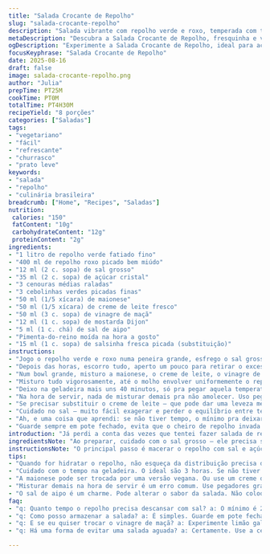 ```yaml
---
title: "Salada Crocante de Repolho"
slug: "salada-crocante-repolho"
description: "Salada vibrante com repolho verde e roxo, temperada com toque agridoce e cremoso. Vegetariana, sem glúten e sem nozes. Leva cenouras raladas, cebolinhas e um molho de maionese com creme azedo e mostarda antiga, mais um toque sutil de sal de aipo. A salada descansa para apurar sabores e manter a textura crocante, perfeita para acompanhar churrasco ou uma refeição leve."
metaDescription: "Descubra a Salada Crocante de Repolho, fresquinha e vibrante, perfeita para churrascos e refeições leves. Experimente essa receita deliciosa."
ogDescription: "Experimente a Salada Crocante de Repolho, ideal para acompanhar pratos grelhados. Uma opção leve e cheia de sabor a qualquer hora."
focusKeyphrase: "Salada Crocante de Repolho"
date: 2025-08-16
draft: false
image: salada-crocante-repolho.png
author: "Julia"
prepTime: PT25M
cookTime: PT0M
totalTime: PT4H30M
recipeYield: "8 porções"
categories: ["Saladas"]
tags:
- "vegetariano"
- "fácil"
- "refrescante"
- "churrasco"
- "prato leve"
keywords:
- "salada"
- "repolho"
- "culinária brasileira"
breadcrumb: ["Home", "Recipes", "Saladas"]
nutrition: 
 calories: "150"
 fatContent: "10g"
 carbohydrateContent: "12g"
 proteinContent: "2g"
ingredients:
- "1 litro de repolho verde fatiado fino"
- "400 ml de repolho roxo picado bem miúdo"
- "12 ml (2 c. sopa) de sal grosso"
- "35 ml (2 c. sopa) de açúcar cristal"
- "3 cenouras médias raladas"
- "3 cebolinhas verdes picadas finas"
- "50 ml (1/5 xícara) de maionese"
- "50 ml (1/5 xícara) de creme de leite fresco"
- "50 ml (3 c. sopa) de vinagre de maçã"
- "12 ml (1 c. sopa) de mostarda Dijon"
- "5 ml (1 c. chá) de sal de aipo"
- "Pimenta-do-reino moída na hora a gosto"
- "15 ml (1 c. sopa) de salsinha fresca picada (substituição)"
instructions:
- "Jogo o repolho verde e roxo numa peneira grande, esfrego o sal grosso e o açúcar, misturo bem até ver que o repolho começa a murchar, soltar água – sinal que o sal está funcionando. Coloco essa mistura num pote, cubro com filme plástico e deixo na geladeira por cerca de 3 horas, mas observo a textura; o repolho deve ficar flexível, nunca pastoso. O açúcar ajuda a equilibrar o sal e acelera a quebra das fibras."
- "Depois das horas, escorro tudo, aperto um pouco para retirar o excesso de líquido. Usar uma centrifuga de salada ajuda aqui para tirar o máximo de umidade, porque o molho depois não pode ficar aguado. O segredo pra essa crocância é justamente essa etapa, limpa de água e sal perfazendo o ponto certo."
- "Num bowl grande, misturo a maionese, o creme de leite, o vinagre de maçã que dá um toque ácido sutil, a mostarda Dijon coadjuvada pelo salgadinho do sal de aipo. Pimenta moída na hora, bastante pra realçar — sem medo de errar. Adiciono as cenouras raladas e as cebolinhas verdes picadinhas, depois junto o repolho bem escorrido e a salsinha picada."
- "Misturo tudo vigorosamente, até o molho envolver uniformemente o repolho, notando o brilho cremoso e a coloração vibrante do roxo e verde. A mistura deve aparecer mais fresca e crocante do que murcha ou apagadinha, se sobrar muito líquido, é sinal que o repolho não está no ponto ou que caprichei pouco na centrifuga."
- "Deixo na geladeira mais uns 40 minutos, só pra pegar aquela temperatura ideal e os sabores se encontrarem."
- "Na hora de servir, nada de misturar demais pra não amolecer. Uso pegadores grandes, assim a gente mantém a estrutura crocante e evita a salada melada. E bom, se quiser fazer versões com toque brasileiro, experimente trocar o vinagre de maçã por limão galego ou vinagre de caju, fica interessante."
- "Se precisar substituir o creme de leite — que pode dar uma leveza melhor que a nata ou creme azedo — uso iogurte natural integral, deixa o sabor mais leve sem perder a cremosidade. Para os que não gostam de mostarda, use uma pitada de páprica doce defumada para contrastar com o frescor da cenoura e o picante da cebola."
- "Cuidado no sal – muito fácil exagerar e perder o equilíbrio entre textura e sabor puro. O sal de aipo dá um elemento aromático único. Nunca pule essa etapa ou tente substituir só por sal comum – o gosto fica diferente, menos complexo."
- "Ah, e uma coisa que aprendi: se não tiver tempo, o mínimo pra deixar o repolho descansando com o sal é 2 horas, mas aí não espere a mesma textura. A paciência na refrigeração recompensa demais."
- "Guarde sempre em pote fechado, evita que o cheiro de repolho invada a geladeira toda, e consuma em até 3 dias pra evitar amolecer demais."
introduction: "Já perdi a conta das vezes que tentei fazer salada de repolho pensando nessa textura crocante que some rápido se erra na preparação. Essa versão repaginada, com redução do sal e açúcar e a introdução do creme de leite no molho, me rendeu bastante elogios numa reunião de família. O segredo? Respeitar o tempo de descanso do repolho numa mistura salgada pra garantir a quebra das fibras sem perder a consistência. Perceber o aroma fresquinho da cebola e o contraste das cores é essencial. Ideal pra refrescar um churrasco ou uma refeição mais leve e cheia de personalidade. Experimentei trocar vinagre de arroz por vinagre de maçã pra um toque mais brasileiro e funcionou melhor do que esperava."
ingredientsNote: "Ao preparar, cuidado com o sal grosso – ele precisa ser distribuído uniformemente para desidratar o repolho sem exagerar e não deixar a salada salgada demais. O açúcar é importante para equilibrar sabores e ajudar na maceração. A maionese pode ser substituída por uma versão vegana ou até um creme de castanhas para quem deseja algo diferente. O creme de leite fresco dá cremosidade sem pesar, mas pode substituir por iogurte natural integral para versão mais leve. A mostarda à l’ancienne pode virar Dijon comum ou uma pitada de páprica defumada para abrir caminho a sabores diferentes. Cenouras e cebolas verdes fresquinhas fazem toda a diferença no crocante e sabor. O sal de aipo é um toque quase secreto, mas não substitua só com sal comum, perde o charme. Salsinha para cor e frescor adiciona, podendo ser substituída por coentro para uma variação interessante."
instructionsNote: "O principal passo é macerar o repolho com sal e açúcar para que ele libere água e amoleça sem perder o crocante – deve ficar flexível, mas ainda firme ao toque. Observar o repolho passando de duro para semi-flexível é o indicador ideal para partir para a próxima etapa. Usar centrifuga de salada acelera e evita que o molho fique aguado. Misturar o molho ao repolho só depois desse processo para evitar saladas moles e encharcadas. O molho deve ser bem equilibrado entre cremosidade e acidez, o vinagre de maçã funciona melhor que o de arroz para o nosso paladar, mas pode ser substituído por limão. Revolver delicadamente para não quebrar as fibras muito ainda. Refrigerar depois para os sabores se amalgamarem, mas não deixar muito tempo para não perder crocância. Servir gelado, sempre com utencilios largos para manter textura. Pequenas alterações nos ingredientes como salsinha ou coentro alteram o perfil sensorial, teste conforme preferência."
tips:
- "Quando for hidratar o repolho, não esqueça da distribuição precisa do sal grosso. Isso é fundamental. Se ficar muito salgado, a crocância do repolho não vai aparecer. O açúcar ajuda muito. A combinação leva a um sabor equilibrado. E tenha paciência. O repolho precisa murchar por um tempo adequado."
- "Cuidado com o tempo na geladeira. O ideal são 3 horas. Se não tiver tudo isso, mínima é 2 horas. A textura muda completamente. Mais tempo, mais sabor. E o segredo é observar o repolho. Flexível e ainda crocante, isso garante o sucesso da receita. Não pode ser rápido demais."
- "A maionese pode ser trocada por uma versão vegana. Ou use um creme de castanhas. O creme de leite dá leveza, mas o iogurte natural integral é uma boa opção para quem quer algo mais leve. Assim você não perde a cremosidade."
- "Misturar demais na hora de servir é um erro comum. Use pegadores grandes, evite quebrar o repolho. O que queremos é ser crocante. Ele deve manter a estrutura. Essa salada não pode ficar com cara de papa. E se tiver um pouco de umidade, isso vai afetar a textura."
- "O sal de aipo é um charme. Pode alterar o sabor da salada. Não coloque só sal comum. O gosto fica diferente, menos encorpado. O contraste de sabores é fundamental. Mantenha tudo equilibrado ao longo do preparo."
faq:
- "q: Quanto tempo o repolho precisa descansar com sal? a: O mínimo é 2 horas. Mas 3 é o ideal. Ele precisa perder água. O repolho deve ficar flexível, mas não muito mole. O tempo influencia a crocância."
- "q: Como posso armazenar a salada? a: É simples. Guarde em pote fechado, evitando o cheiro forte. Consuma em 3 dias. Fresca é melhor. Se deixar por mais, vai murchar. Não vale a pena."
- "q: E se eu quiser trocar o vinagre de maçã? a: Experimente limão galego. É uma boa opção. Ou até um vinagre de caju. Fica interessante e traz um toque diferente. O sabor muda e pode surpreender."
- "q: Há uma forma de evitar uma salada aguada? a: Certamente. Use a centrífuga de salada. Isso ajuda a tirar toda a umidade. Se o repolho estiver muito molhado, o molho fica aguado e perde todo o charme. O controle é a chave."

---
```

